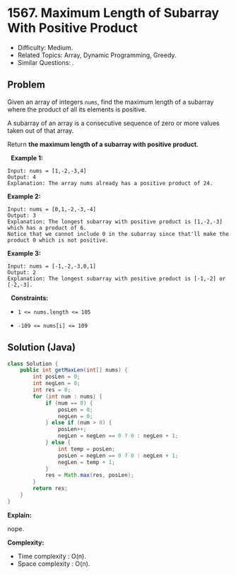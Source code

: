 # 1567. Maximum Length of Subarray With Positive Product

- Difficulty: Medium.
- Related Topics: Array, Dynamic Programming, Greedy.
- Similar Questions: .

## Problem

Given an array of integers ```nums```, find the maximum length of a subarray where the product of all its elements is positive.

A subarray of an array is a consecutive sequence of zero or more values taken out of that array.

Return **the maximum length of a subarray with positive product**.

 
**Example 1:**

```
Input: nums = [1,-2,-3,4]
Output: 4
Explanation: The array nums already has a positive product of 24.
```

**Example 2:**

```
Input: nums = [0,1,-2,-3,-4]
Output: 3
Explanation: The longest subarray with positive product is [1,-2,-3] which has a product of 6.
Notice that we cannot include 0 in the subarray since that'll make the product 0 which is not positive.
```

**Example 3:**

```
Input: nums = [-1,-2,-3,0,1]
Output: 2
Explanation: The longest subarray with positive product is [-1,-2] or [-2,-3].
```

 
**Constraints:**


	
- ```1 <= nums.length <= 105```
	
- ```-109 <= nums[i] <= 109```



## Solution (Java)

```java
class Solution {
    public int getMaxLen(int[] nums) {
        int posLen = 0;
        int negLen = 0;
        int res = 0;
        for (int num : nums) {
            if (num == 0) {
                posLen = 0;
                negLen = 0;
            } else if (num > 0) {
                posLen++;
                negLen = negLen == 0 ? 0 : negLen + 1;
            } else {
                int temp = posLen;
                posLen = negLen == 0 ? 0 : negLen + 1;
                negLen = temp + 1;
            }
            res = Math.max(res, posLen);
        }
        return res;
    }
}
```

**Explain:**

nope.

**Complexity:**

* Time complexity : O(n).
* Space complexity : O(n).
